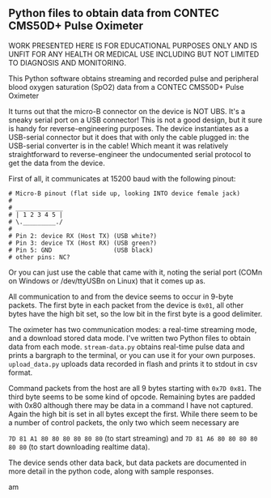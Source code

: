 ## Python files to obtain data from CONTEC CMS50D+ Pulse Oximeter

WORK PRESENTED HERE IS FOR EDUCATIONAL PURPOSES ONLY AND IS UNFIT FOR
ANY HEALTH OR MEDICAL USE INCLUDING BUT NOT LIMITED TO DIAGNOSIS AND
MONITORING.

This Python software obtains streaming and recorded pulse and peripheral blood oxygen saturation (SpO2) data from a CONTEC CMS50D+ Pulse Oximeter

It turns out that the micro-B connector on the device is NOT UBS. It's
a sneaky serial port on a USB connector! This is not a good design,
but it sure is handy for reverse-engineering purposes. The device
instantiates as a USB-serial connector but it does that with
only the cable plugged in: the USB-serial converter is in the cable!
Which meant it was relatively straightforward to reverse-engineer the
undocumented serial protocol to get the data from the device.

First of all, it communicates at 15200 baud with the following pinout:
```
# Micro-B pinout (flat side up, looking INTO device female jack)
#
# _____________
# | 1 2 3 4 5 |   
# \._________./
#  
# Pin 2: device RX (Host TX) (USB white?)
# Pin 3: device TX (Host RX) (USB green?)
# Pin 5: GND                 (USB black)
# other pins: NC?
```

Or you can just use the cable that came with it, noting the serial port (COMn on Windows or /dev/ttyUSBn on Linux) that it comes up as.  

All communication to and from the device seems to occur in 9-byte
packets. The first byte in each packet from the device is `0x01`, all
other bytes have the high bit set, so the low bit in the first byte is
a good delimiter.

The oximeter has two communication modes: a real-time streaming mode,
and a download stored data mode. I've written two Python files to
obtain data from each mode. `stream-data.py` obtains real-time pulse
data and prints a bargraph to the terminal, or you can use it for your
own purposes. `upload_data.py` uploads data recorded in flash and prints it to stdout in csv format.

Command packets from the host are all 9 bytes starting with `0x7D
0x81`. The third byte seems to be some kind of opcode.  Remaining
bytes are padded with 0x80 although there may be data in a command I
have not captured. Again the high bit is set in all bytes except the
first. While there seem to be a number of control packets, the only
two which seem necessary are

`7D 81 A1 80 80 80 80 80 80` (to start streaming) and `7D 81 A6 80 80 80 80 80 80` (to start downloading realtime data).

The device sends other data back, but data packets are documented in
more detail in the python code, along with sample responses.

am
